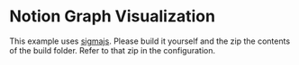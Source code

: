 # Notion Graph Visualization

This example uses [sigmajs](http://sigmajs.org/). Please build it yourself and the zip the contents of the build folder.
Refer to that zip in the configuration.
